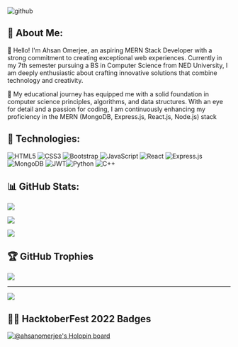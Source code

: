 ![github](https://github.com/ahsan2002/ahsan2002/assets/84373001/0d5949ef-055c-464d-9c05-3f51ba8dd8e1)
## 💫 About Me:
👋 Hello! I'm Ahsan Omerjee, an aspiring MERN Stack Developer with a strong commitment to creating exceptional web experiences. Currently in my 7th semester pursuing a BS in Computer Science from NED University, I am deeply enthusiastic about crafting innovative solutions that combine technology and creativity.

🚀 My educational journey has equipped me with a solid foundation in computer science principles, algorithms, and data structures. With an eye for detail and a passion for coding, I am continuously enhancing my proficiency in the MERN (MongoDB, Express.js, React.js, Node.js) stack

## 🔧 Technologies:
![HTML5](https://img.shields.io/badge/html5-%23E34F26.svg?style=for-the-badge&logo=html5&logoColor=white) ![CSS3](https://img.shields.io/badge/css3-%231572B6.svg?style=for-the-badge&logo=css3&logoColor=white) ![Bootstrap](https://img.shields.io/badge/bootstrap-%23563D7C.svg?style=for-the-badge&logo=bootstrap&logoColor=white) ![JavaScript](https://img.shields.io/badge/javascript-%23323330.svg?style=for-the-badge&logo=javascript&logoColor=%23F7DF1E) ![React](https://img.shields.io/badge/react-%2320232a.svg?style=for-the-badge&logo=react&logoColor=%2361DAFB) ![Express.js](https://img.shields.io/badge/express.js-%23404d59.svg?style=for-the-badge&logo=express&logoColor=%2361DAFB) ![MongoDB](https://img.shields.io/badge/MongoDB-%234ea94b.svg?style=for-the-badge&logo=mongodb&logoColor=white) ![JWT](https://img.shields.io/badge/JWT-black?style=for-the-badge&logo=JSON%20web%20tokens)![Python](https://img.shields.io/badge/python-3670A0?style=for-the-badge&logo=python&logoColor=ffdd54) ![C++](https://img.shields.io/badge/c++-%2300599C.svg?style=for-the-badge&logo=c%2B%2B&logoColor=white)
## 📊 GitHub Stats:
![](https://github-readme-stats.vercel.app/api?username=ahsan2002&theme=chartreuse-dark&hide_border=false&include_all_commits=true&count_private=true)<br/>

![](https://github-readme-streak-stats.herokuapp.com/?user=ahsan2002&theme=chartreuse-dark&hide_border=false)<br/>

![](https://github-readme-stats.vercel.app/api/top-langs/?username=ahsan2002&theme=chartreuse-dark&hide_border=false&include_all_commits=true&count_private=true&layout=compact)

## 🏆 GitHub Trophies
![](https://github-profile-trophy.vercel.app/?username=ahsan2002&theme=onestar&no-frame=false&no-bg=false&margin-w=4)

---
[![](https://visitcount.itsvg.in/api?id=ahsan2002&icon=5&color=3)](https://visitcount.itsvg.in)

## 👩‍💻 HacktoberFest 2022 Badges
[![@ahsanomerjee's Holopin board](https://holopin.me/ahsanomerjee)](https://holopin.io/@ahsanomerjee)


<!---
ahsan2002/ahsan2002 is a ✨ special ✨ repository because its `README.md` (this file) appears on your GitHub profile.
You can click the Preview link to take a look at your changes.
--->

